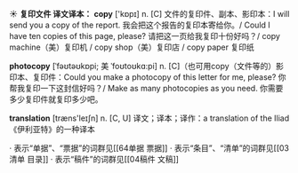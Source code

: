 ☀ <span class="category">**复印文件 译文译本：**</span>
<span class="vocabulary">**copy**</span> ['kɒpɪ] 
<span class="definition">n. [C] 文件的复印件、副本、影印本：</span>I will send you a copy of the report. 我会把这个报告的复印本寄给你。/ Could I have ten copies of this page, please? 请把这一页给我复印十份好吗？/ copy machine（美）复印机 / copy shop（美）复印店 / copy paper 复印纸
           
<span class="vocabulary">**photocopy**</span> [ˈfəʊtəʊkɒpi; 美 ˈfoʊtoʊkɑ:pi]
<span class="definition">n. [C]（也可用copy（文件等的）影印本、复印件：</span>Could you make a photocopy of this letter for me, please? 你帮我复印一下这封信好吗？/ Make as many photocopies as you need. 你需要多少复印件就复印多少吧。

<span class="vocabulary">**translation**</span> [træns'leɪʃn] 
<span class="definition">n. [C, U] 译文；译本；译作：</span>a translation of the Iliad《伊利亚特》的一种译本

· 表示“单据”、“票据”的词群见[[64单据 票据]]
· 表示“条目”、“清单”的词群见[[03清单 目录]]
· 表示“稿件”的词群见[[04稿件 文稿]]
